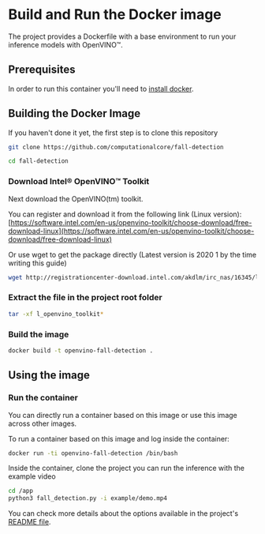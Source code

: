 # Build and Run the Docker image

The project provides a Dockerfile with a base environment to run your inference models with OpenVINO™.

## Prerequisites

In order to run this container you'll need to [install docker](https://docs.docker.com/install/).

## Building the Docker Image

If you haven't done it yet, the first step is to clone this repository

``` bash
git clone https://github.com/computationalcore/fall-detection
```

``` bash
cd fall-detection
```

### Download Intel® OpenVINO™ Toolkit

Next download the OpenVINO(tm) toolkit.

You can register and download it from the following link (Linux version):
[https://software.intel.com/en-us/openvino-toolkit/choose-download/free-download-linux](https://software.intel.com/en-us/openvino-toolkit/choose-download/free-download-linux)

Or use wget to get the package directly (Latest version is 2020 1 by the time writing this guide)

``` bash
wget http://registrationcenter-download.intel.com/akdlm/irc_nas/16345/l_openvino_toolkit_p_2020.1.023.tgz
```

### Extract the file in the project root folder

``` bash
tar -xf l_openvino_toolkit*
```

### Build the image

``` bash
docker build -t openvino-fall-detection .
```

## Using the image

### Run the container

You can directly run a container based on this image or use this image across other images.

To run a container based on this image and log inside the container:

``` bash
docker run -ti openvino-fall-detection /bin/bash
```

Inside the container, clone the project you can run the inference with the example video

``` bash
cd /app
python3 fall_detection.py -i example/demo.mp4
```

You can check more details about the options available in the project's [README file](README.md).
